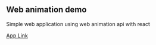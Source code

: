 ## Web animation demo

Simple web application using web animation api with react

[App Link](http://web-animation-msusman.surge.sh/)